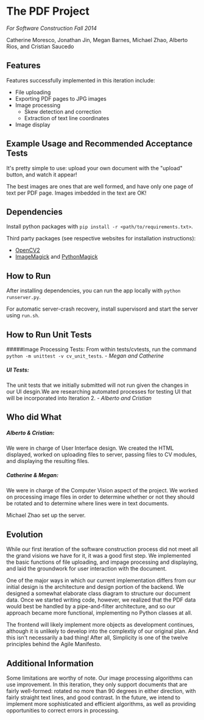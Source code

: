 # The PDF Project 

*For Software Construction Fall 2014*

Catherine Moresco, Jonathan Jin, Megan Barnes, Michael Zhao, Alberto Rios, and Cristian Saucedo

## Features

Features successfully implemented in this iteration include:
- File uploading
- Exporting PDF pages to JPG images
- Image processing
	+ Skew detection and correction
	+ Extraction of text line coordinates
- Image display

## Example Usage and Recommended Acceptance Tests
It's pretty simple to use: upload your own document with the "upload" button, and watch it appear!

The best images are ones that are well formed, and have only one page of text per PDF page. Images imbedded in the text are OK!


## Dependencies
Install python packages with `pip install -r <path/to/requirements.txt>`.

Third party packages (see respective websites for installation instructions):

- [OpenCV2](http://opencv.org/)
- [ImageMagick](http://www.imagemagick.org/) and [PythonMagick](http://www.imagemagick.org/download/python/)

## How to Run
After installing dependencies, you can run the app locally with `python runserver.py`.

For automatic server-crash recovery, install supervisord and start the server using `run.sh`.

## How to Run Unit Tests
#####Image Processing Tests:
From within tests/cvtests, run the command `python -m unittest -v cv_unit_tests`.
*- Megan and Catherine*

##### UI Tests:
 The unit tests that we initially submitted will not run given the changes in our UI desgin.We are researching automated processes for testing UI that will be incorporated into Iteration 2.
 *- Alberto and Cristian*

## Who did What
##### Alberto & Cristian: 
We were in charge of User Interface design. We created the HTML displayed, worked on uploading files to server, passing files to CV modules, and displaying the resulting files.


##### Catherine & Megan: 
We were in charge of the Computer Vision aspect of the project.  We worked on processing image files in order to determine whether or not they should be rotated and to determine where lines were in text documents.

Michael Zhao set up the server.

## Evolution
While our first iteration of the software construction process did not meet all the grand visions we have for it, it was a good first step. We implemented the basic functions of file uploading, and impage processing and displaying, and laid the groundwork for user interaction with the document. 

One of the major ways in which our current implementation differs from our initial design is the architecture and design portion of the backend. We designed a somewhat elaborate class diagram to structure our document data. Once we started writing code, however, we realized that the PDF data would best be handled by a pipe-and-filter architecture, and so our approach became more functional, implementing no Python classes at all.

The frontend will likely implement more objects as development continues, although it is unlikely to develop into the complextiy of our original plan. And this isn't necessarily a bad thing! After all, Simplicity is one of the twelve principles behind the Agile Manifesto.

## Additional Information

Some limitations are worthy of note. Our image processing algorithms can use improvement. In this iteration, they only support documents that are fairly well-formed: rotated no more than 90 degrees in either direction, with fairly straight text lines, and good contrast. In the future, we intend to implement more sophisticated and efficient algorithms, as well as providing opportunities to correct errors in processing.

